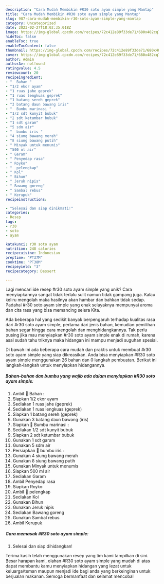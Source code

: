 ```yaml
---
description: "Cara Mudah Membikin #R30 soto ayam simple yang Mantap"
title: "Cara Mudah Membikin #R30 soto ayam simple yang Mantap"
slug: 987-cara-mudah-membikin-r30-soto-ayam-simple-yang-mantap
category: Uncategorized
date: 2023-02-27T18:02:35.018Z
image: https://img-global.cpcdn.com/recipes/72c412e89f33de71/680x482cq70/r30-soto-ayam-simple-foto-resep-utama.jpg
hideToc: false
enableToc: true
enableTocContent: false
thumbnail: https://img-global.cpcdn.com/recipes/72c412e89f33de71/680x482cq70/r30-soto-ayam-simple-foto-resep-utama.jpg
cover: https://img-global.cpcdn.com/recipes/72c412e89f33de71/680x482cq70/r30-soto-ayam-simple-foto-resep-utama.jpg
author: Admin
authorAv: notfound
ratingvalue: 4.5
reviewcount: 20
recipeingredient:
- "  Bahan "
- "1/2 ekor ayam"
- "1 ruas jahe geprek"
- "1 ruas lengkuas geprek"
- "1 batang sereh geprek"
- "3 batang daun bawang iris"
- "  Bumbu marinasi "
- "1/2 sdt kunyit bubuk"
- "2 sdt ketumbar bubuk"
- "1 sdt garam"
- "5 sdm air"
- "  bumbu iris "
- "4 siung bawang merah"
- "8 siung bawang putih"
- " Minyak untuk menumis"
- "500 ml air"
- " Garam"
- " Penyedap rasa"
- " Royko"
- "  pelengkap"
- " Kol"
- " Bihun"
- " Jeruk nipis"
- " Bawang goreng"
- " Sambal rebus"
- " Kerupuk"
recipeinstructions:

- "Selesai dan siap dinikmati!"
categories:
- Resep
tags:
- r30
- soto
- ayam

katakunci: r30 soto ayam 
nutrition: 248 calories
recipecuisine: Indonesian
preptime: "PT37M"
cooktime: "PT38M"
recipeyield: "3"
recipecategory: Dessert

---
```





Lagi mencari ide resep #r30 soto ayam simple yang unik? Cara menyiapkannya sangat tidak terlalu sulit namun tidak gampang juga. Kalau keliru mengolah maka hasilnya akan hambar dan bahkan tidak sedap. Padahal #r30 soto ayam simple yang enak selayaknya mempunyai aroma dan cita rasa yang bisa memancing selera Kita.







Ada beberapa hal yang sedikit banyak berpengaruh terhadap kualitas rasa dari #r30 soto ayam simple, pertama dari jenis bahan, kemudian pemilihan bahan segar hingga cara mengolah dan menghidangkannya. Tak perlu pusing jika mau menyiapkan #r30 soto ayam simple enak di rumah, karena asal sudah tahu triknya maka hidangan ini mampu menjadi suguhan spesial.






Di bawah ini ada beberapa cara mudah dan praktis untuk membuat #r30 soto ayam simple yang siap dikreasikan. Anda bisa menyiapkan #R30 soto ayam simple menggunakan 26 bahan dan 0 langkah pembuatan. Berikut ini langkah-langkah untuk menyiapkan hidangannya.

<!--inarticleads1-->

##### Bahan-bahan dan bumbu yang wajib ada dalam menyiapkan #R30 soto ayam simple:

1. Ambil  🌻 Bahan :
1. Siapkan 1/2 ekor ayam
1. Sediakan 1 ruas jahe (geprek)
1. Sediakan 1 ruas lengkuas (geprek)
1. Siapkan 1 batang sereh (geprek)
1. Gunakan 3 batang daun bawang (iris)
1. Siapkan  🌻 Bumbu marinasi :
1. Sediakan 1/2 sdt kunyit bubuk
1. Siapkan 2 sdt ketumbar bubuk
1. Gunakan 1 sdt garam
1. Gunakan 5 sdm air
1. Persiapkan  🌻 bumbu iris :
1. Gunakan 4 siung bawang merah
1. Gunakan 8 siung bawang putih
1. Gunakan  Minyak untuk menumis
1. Siapkan 500 ml air
1. Sediakan  Garam
1. Ambil  Penyedap rasa
1. Siapkan  Royko
1. Ambil  🌻 pelengkap
1. Sediakan  Kol
1. Gunakan  Bihun
1. Gunakan  Jeruk nipis
1. Sediakan  Bawang goreng
1. Gunakan  Sambal rebus
1. Ambil  Kerupuk




<!--inarticleads2-->

##### Cara memasak #R30 soto ayam simple:


1. Selesai dan siap dihidangkan!



Terima kasih telah menggunakan resep yang tim kami tampilkan di sini. Besar harapan kami, olahan #R30 soto ayam simple yang mudah di atas dapat membantu kamu menyiapkan hidangan yang lezat untuk keluarga/teman maupun menjadi ide bagi anda yang berkeinginan untuk berjualan makanan. Semoga bermanfaat dan selamat mencoba!
